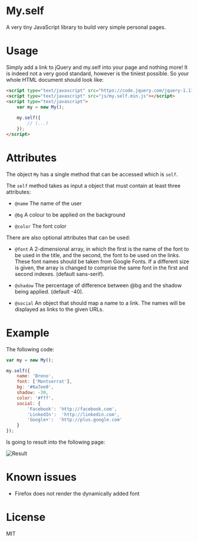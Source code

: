 # My.self
A very tiny JavaScript library to build very simple personal pages.

# Usage
Simply add a link to jQuery and my.self into your page and nothing more! It is indeed not a very good standard, however is the tiniest possible. So your whole HTML document should look like:

```html
<script type="text/javascript" src="https://code.jquery.com/jquery-1.11.0.min.js"></script>
<script type="text/javascript" src="js/my.self.min.js"></script>
<script type="text/javascript">
    var my = new My();
    
    my.self({
    	// (...)
    });
</script>
```

# Attributes
The object `My` has a single method that can be accessed which is `self`.

The `self` method takes as input a object that must contain at least three attributes:

- `@name` The name of the user

- `@bg` A colour to be applied on the background

- `@color` The font color

There are also optional attributes that can be used:

- `@font` A 2-dimensional array, in which the first is the name of the font to be used in the title, and the second, the font to be used on the links. These font names should be taken from Google Fonts. If a different size is given, the array is changed to comprise the same font in the first and second indexes. (default sans-serif).

- `@shadow` The percentage of difference between @bg and the shadow being applied. (default -40).

- `@social` An object that should map a name to a link. The names will be displayed as links to the given URLs.

# Example

The following code:

```javascript
var my = new My();

my.self({
    name: 'Breno',
    font: ['Montserrat'],
    bg: '#6a7ee0',
    shadow: -30,
    color: '#fff',
    social: {
        'Facebook': 'http://facebook.com',
        'LinkedIn':  'http://linkedin.com',            
        'Google+':  'http://plus.google.com'
    }
});
```

Is going to result into the following page:

![Result](https://cloud.githubusercontent.com/assets/1520534/6429536/61a49034-bfb7-11e4-927d-8a3fc71631ec.png)

# Known issues
- Firefox does not render the dynamically added font

# License
MIT
